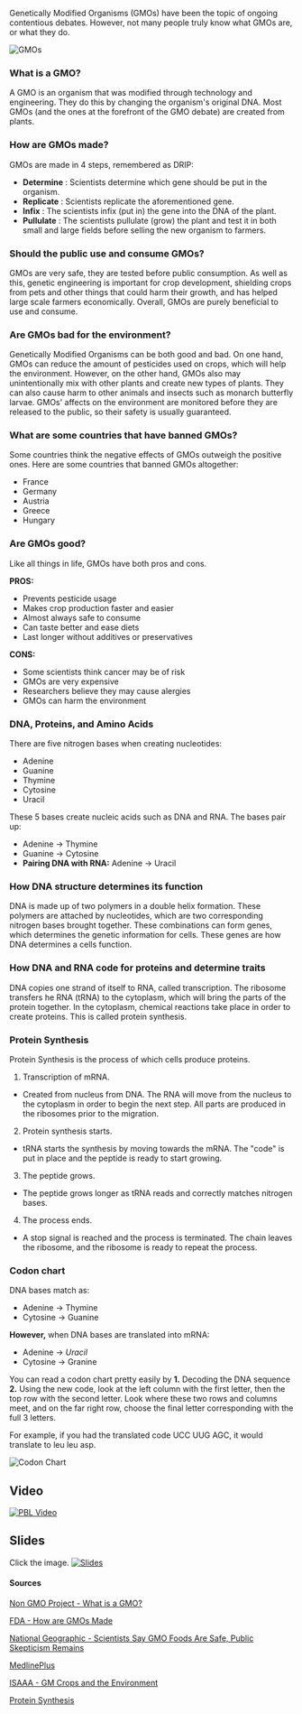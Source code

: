 Genetically Modified Organisms (GMOs) have been the topic of ongoing contentious debates. However, not many people truly know what GMOs are, or what they do. 

![GMOs](gmos.jpeg)

### What is a GMO?

A GMO is an organism that was modified through technology and engineering. They do this by changing the organism's original DNA. Most GMOs (and the ones at the forefront of the GMO debate) are created from plants.

### How are GMOs made?

GMOs are made in 4 steps, remembered as DRIP:

* __Determine__ : Scientists determine which gene should be put in the organism.
* __Replicate__ : Scientists replicate the aforementioned gene.
* __Infix__ : The scientists infix (put in) the gene into the DNA of the plant.
* __Pullulate__ : The scientists pullulate (grow) the plant and test it in both small and large fields before selling the new organism to farmers.

### Should the public use and consume GMOs?

GMOs are very safe, they are tested before public consumption. As well as this, genetic engineering is important for crop development, shielding crops from pets and other things that could harm their growth, and has helped large scale farmers economically. Overall, GMOs are purely beneficial to use and consume.

### Are GMOs bad for the environment? 

Genetically Modified Organisms can be both good and bad. On one hand, GMOs can reduce the amount of pesticides used on crops, which will help the environment. However, on the other hand, GMOs also may unintentionally mix with other plants and create new types of plants. They can also cause harm to other animals and insects such as monarch butterfly larvae. GMOs' affects on the environment are monitored before they are released to the public, so their safety is usually guaranteed. 

### What are some countries that have banned GMOs?

Some countries think the negative effects of GMOs outweigh the positive ones. Here are some countries that banned GMOs altogether:

* France 
* Germany
* Austria
* Greece
* Hungary

### Are GMOs good?

Like all things in life, GMOs have both pros and cons.

__PROS:__
* Prevents pesticide usage
* Makes crop production faster and easier
* Almost always safe to consume
* Can taste better and ease diets
* Last longer without additives or preservatives

__CONS:__
* Some scientists think cancer may be of risk
* GMOs are very expensive
* Researchers believe they may cause alergies
* GMOs can harm the environment

### DNA, Proteins, and Amino Acids

There are five nitrogen bases when creating nucleotides:
* Adenine
* Guanine
* Thymine
* Cytosine
* Uracil

These 5 bases create nucleic acids such as DNA and RNA. The bases pair up:
* Adenine → Thymine
* Guanine → Cytosine
* __Pairing DNA with RNA:__ Adenine → Uracil

### How DNA structure determines its function

DNA is made up of two polymers in a double helix formation. These polymers are attached by nucleotides, which are two corresponding nitrogen bases brought together. These combinations can form genes, which determines the genetic information for cells. These genes are how DNA determines a cells function. 

### How DNA and RNA code for proteins and determine traits

DNA copies one strand of itself to RNA, called transcription. The ribosome transfers he RNA (tRNA) to the cytoplasm, which will bring the parts of the protein together. In the cytoplasm, chemical reactions take place in order to create proteins. This is called protein synthesis.

### Protein Synthesis

Protein Synthesis is the process of which cells produce proteins. 
1. Transcription of mRNA.
* Created from nucleus from DNA. The RNA will move from the nucleus to the cytoplasm in order to begin the next step. All parts are produced in the ribosomes prior to the migration.
2. Protein synthesis starts.
* tRNA starts the synthesis by moving towards the mRNA. The "code" is put in place and the peptide is ready to start growing.
3. The peptide grows.
* The peptide grows longer as tRNA reads and correctly matches nitrogen bases. 
4. The process ends.
* A stop signal is reached and the process is terminated. The chain leaves the ribosome, and the ribosome is ready to repeat the process.

### Codon chart

DNA bases match as:
* Adenine → Thymine
* Cytosine → Guanine

__However,__ when DNA bases are translated into mRNA:
* Adenine → *Uracil*
* Cytosine → Granine

You can read a codon chart pretty easily by
__1.__ Decoding the DNA sequence
__2.__ Using the new code, look at the left column with the first letter, then the top row with the second letter. Look where these two rows and columns meet, and on the far right row, choose the final letter corresponding with the full 3 letters. 

For example, if you had the translated code UCC UUG AGC, it would translate to leu leu asp.

![Codon Chart](codonchart.png)

## Video

[![PBL Video](video.png)](https://drive.google.com/file/d/1EqEreYVmTbj_8jDGJoYpAUMfvxnc0Wvy/view)

## Slides

Click the image.
[![Slides](slides.png)](https://docs.google.com/presentation/d/1tRVSmO5iXRpANafPKLK1o5GPkpnlAE7uq8tYa4A-pMM/edit?usp=sharing)

#### Sources

[Non GMO Project - What is a GMO?](https://www.nongmoproject.org/gmo-facts/what-is-gmo/)

[FDA - How are GMOs Made](https://www.fda.gov/media/135277/download)

[National Geographic - Scientists Say GMO Foods Are Safe, Public Skepticism Remains](https://tinyurl.com/yzalp8ek)

[MedlinePlus](https://tinyurl.com/yepuqzx3)

[ISAAA - GM Crops and the Environment](https://tinyurl.com/ydjbtoqq)

[Protein Synthesis](http://chemistry.elmhurst.edu/vchembook/584proteinsyn.html)
